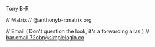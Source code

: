
Tony B-R

// Matrix //
@anthonyb-r:matrix.org


// Email  ( Don't question the look, it's a forwarding alias ) // 
bar.email.72obr@simplelogin.co   



<!---
anbaphish/anbaphish is a ✨ special ✨ repository because its `README.md` (this file) appears on your GitHub profile.
You can click the Preview link to take a look at your changes.
--->


